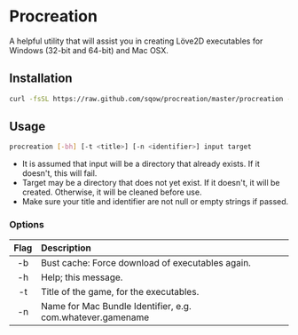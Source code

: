 # Procreation

A helpful utility that will assist you in creating Löve2D executables for Windows (32-bit and 64-bit) and Mac OSX.

## Installation

```sh
curl -fsSL https://raw.github.com/sqow/procreation/master/procreation -o /usr/local/bin/procreation; chmod a+x /usr/local/bin/procreation;
```

## Usage

```sh
procreation [-bh] [-t <title>] [-n <identifier>] input target
```

- It is assumed that input will be a directory that already exists. If it doesn't, this will fail.
- Target may be a directory that does not yet exist. If it doesn't, it will be created. Otherwise, it will be cleaned before use.
- Make sure your title and identifier are not null or empty strings if passed.

### Options
|   Flag    |   Description                                                         |
|:---------:|:----------------------------------------------------------------------|
|   -b      |   Bust cache: Force download of executables again.                    |
|   -h      |   Help; this message.                                                 |
|   -t      |   Title of the game, for the executables.                             |
|   -n      |   Name for Mac Bundle Identifier, e.g. com.whatever.gamename          |
